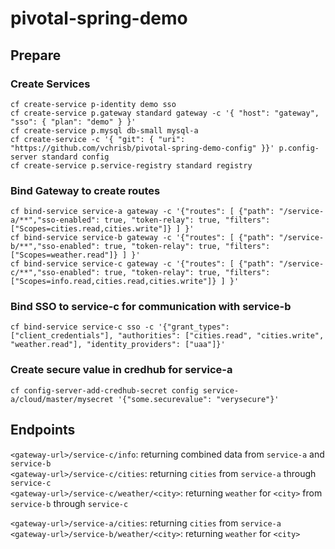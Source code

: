 # pivotal-spring-demo


##  Prepare

### Create Services
```
cf create-service p-identity demo sso
cf create-service p.gateway standard gateway -c '{ "host": "gateway", "sso": { "plan": "demo" } }'
cf create-service p.mysql db-small mysql-a
cf create-service -c '{ "git": { "uri": "https://github.com/vchrisb/pivotal-spring-demo-config" }}' p.config-server standard config
cf create-service p.service-registry standard registry
```

### Bind Gateway to create routes
```
cf bind-service service-a gateway -c '{"routes": [ {"path": "/service-a/**","sso-enabled": true, "token-relay": true, "filters": ["Scopes=cities.read,cities.write"]} ] }'
cf bind-service service-b gateway -c '{"routes": [ {"path": "/service-b/**","sso-enabled": true, "token-relay": true, "filters": ["Scopes=weather.read"]} ] }'
cf bind-service service-c gateway -c '{"routes": [ {"path": "/service-c/**","sso-enabled": true, "token-relay": true, "filters": ["Scopes=info.read,cities.read,cities.write"]} ] }'
```

### Bind SSO to service-c for communication with service-b

```
cf bind-service service-c sso -c '{"grant_types": ["client_credentials"], "authorities": ["cities.read", "cities.write", "weather.read"], "identity_providers": ["uaa"]}'
```

### Create secure value in credhub for service-a
```
cf config-server-add-credhub-secret config service-a/cloud/master/mysecret '{"some.securevalue": "verysecure"}'
```

## Endpoints

`<gateway-url>/service-c/info`: returning combined data from `service-a` and `service-b`  
`<gateway-url>/service-c/cities`: returning `cities` from `service-a` through `service-c`  
`<gateway-url>/service-c/weather/<city>`: returning `weather` for `<city>` from `service-b` through `service-c`  

`<gateway-url>/service-a/cities`: returning `cities` from `service-a`  
`<gateway-url>/service-b/weather/<city>`: returning `weather` for `<city>`  
